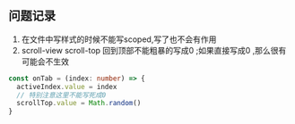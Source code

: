 ## 问题记录
1. 在文件中写样式的时候不能写scoped,写了也不会有作用
2. scroll-view  scroll-top 回到顶部不能粗暴的写成0 ;如果直接写成0 ,那么很有可能会不生效

```ts
const onTab = (index: number) => {
  activeIndex.value = index
  // 特别注意这里不能写死成0
  scrollTop.value = Math.random()
}

```
